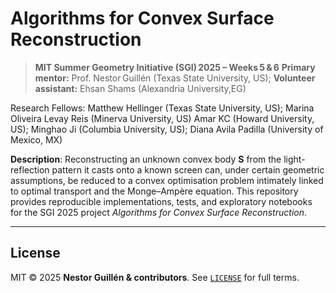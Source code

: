 # Algorithms for Convex Surface Reconstruction

> **MIT Summer Geometry Initiative (SGI) 2025 – Weeks 5 & 6**
> **Primary mentor:** Prof. Nestor Guillén (Texas State University, US);
> **Volunteer assistant:** Ehsan Shams (Alexandria University,EG)

Research Fellows: Matthew Hellinger (Texas State University, US); Marina Oliveira Levay Reis (Minerva University, US)
Amar KC (Howard University, US); Minghao Ji (Columbia University, US); Diana Avila Padilla (University of Mexico, MX)

**Description**: Reconstructing an unknown convex body **S** from the light-reflection pattern it casts onto a known screen can, under certain geometric assumptions, be reduced to a convex optimisation problem intimately linked to optimal transport and the Monge–Ampère equation.
This repository provides reproducible implementations, tests, and exploratory notebooks for the SGI 2025 project *Algorithms for Convex Surface Reconstruction*.

---


## License <a id="license"></a>

MIT © 2025 **Nestor Guillén & contributors**.
See [`LICENSE`](LICENSE) for full terms.
